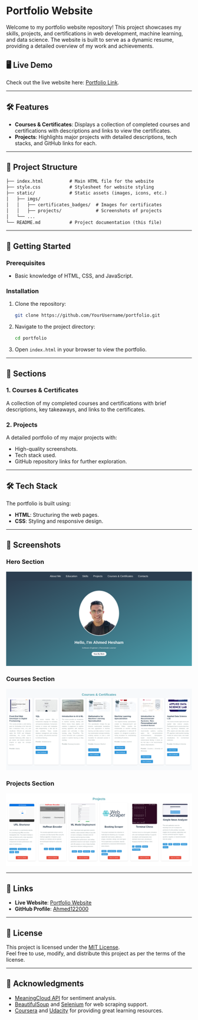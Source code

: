 
# Portfolio Website  

Welcome to my portfolio website repository! This project showcases my skills, projects, and certifications in web development, machine learning, and data science. The website is built to serve as a dynamic resume, providing a detailed overview of my work and achievements.  

## 🖥️ Live Demo  
Check out the live website here: [Portfolio Link](ahmed122000.github.io/Portofolio/).  

---

## 🛠️ Features  
- **Courses & Certificates**: Displays a collection of completed courses and certifications with descriptions and links to view the certificates.  
- **Projects**: Highlights major projects with detailed descriptions, tech stacks, and GitHub links for each.  
  
---

## 📂 Project Structure  
```plaintext
├── index.html          # Main HTML file for the website
├── style.css           # Stylesheet for website styling
├── static/             # Static assets (images, icons, etc.)
│   ├── imgs/
│   │   ├── certificates_badges/  # Images for certificates
│   │   ├── projects/             # Screenshots of projects
│   └── ...
└── README.md           # Project documentation (this file)
```

---

## 🚀 Getting Started  

### Prerequisites  
- Basic knowledge of HTML, CSS, and JavaScript.   

### Installation  
1. Clone the repository:  
   ```bash
   git clone https://github.com/YourUsername/portfolio.git
   ```  
2. Navigate to the project directory:  
   ```bash
   cd portfolio  
   ```  
3. Open `index.html` in your browser to view the portfolio.

---

## 📜 Sections  

### 1. **Courses & Certificates**  
A collection of my completed courses and certifications with brief descriptions, key takeaways, and links to the certificates.  

### 2. **Projects**  
A detailed portfolio of my major projects with:  
- High-quality screenshots.  
- Tech stack used.  
- GitHub repository links for further exploration.  

---

## 🛠️ Tech Stack  
The portfolio is built using:  
- **HTML**: Structuring the web pages.  
- **CSS**: Styling and responsive design.   

---

## 📸 Screenshots  
### Hero Section  
![Portfolio Homepage](static/imgs/hero_section.png)  

### Courses Section  
![Courses Section](static/imgs/courses_section.png)  

### Projects Section  
![Projects Section](static/imgs/projects_section.png)  


---

## 🔗 Links  
- **Live Website**: [Portfolio Website](ahmed122000.github.io/Portofolio/)  
- **GitHub Profile**: [Ahmed122000](https://github.com/ahmed122000)  

---

## 📝 License  
This project is licensed under the [MIT License](LICENSE).  
Feel free to use, modify, and distribute this project as per the terms of the license.  

---

## 🙏 Acknowledgments  
- [MeaningCloud API](https://www.meaningcloud.com/) for sentiment analysis.  
- [BeautifulSoup](https://www.crummy.com/software/BeautifulSoup/) and [Selenium](https://selenium.dev/) for web scraping support.  
- [Coursera](https://www.coursera.org/) and [Udacity](https://www.udacity.com/) for providing great learning resources.  
